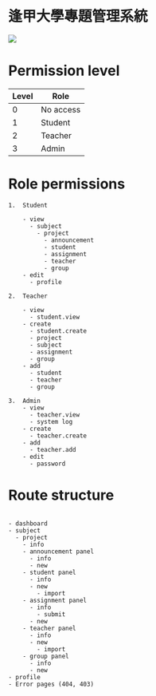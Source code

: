 # 逢甲大學專題管理系統

[![](https://wakatime.com/badge/user/09ce4786-a8a5-43eb-8a65-50ad8684b5da/project/7e57b855-98dd-4e41-b974-e1700377fa86.svg)](https://wakatime.com/badge/user/09ce4786-a8a5-43eb-8a65-50ad8684b5da/project/7e57b855-98dd-4e41-b974-e1700377fa86)

# Permission level

| Level | Role      |
| ----- | --------- |
| 0     | No access |
| 1     | Student   |
| 2     | Teacher   |
| 3     | Admin     |


# Role permissions

```
1.  Student

    - view
      - subject
        - project
          - announcement
          - student
          - assignment
          - teacher
          - group
    - edit
      - profile

2.  Teacher

    - view
      - student.view
    - create
      - student.create
      - project
      - subject
      - assignment
      - group
    - add
      - student
      - teacher
      - group

3.  Admin
    - view
      - teacher.view
      - system log
    - create
      - teacher.create
    - add
      - teacher.add
    - edit
      - password
```

# Route structure

```

- dashboard
- subject
  - project
    - info
    - announcement panel
      - info
      - new
    - student panel
      - info
      - new
        - import
    - assignment panel
      - info
        - submit
      - new
    - teacher panel
      - info
      - new
        - import
    - group panel
      - info
      - new
- profile
- Error pages (404, 403)
```

